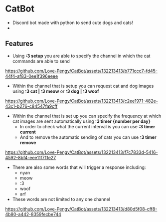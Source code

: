 # CatBot 

+ Discord bot made with python to send cute dogs and cats!
+ 
## Features 

+ Using **:3 setup** you are able to specify the channel in which the cat commands are able to send

https://github.com/Love-Pengy/CatBot/assets/132213413/b771ccc7-fd45-44f4-af83-0ee1f396eeee

+ Within the channel that is setup you can request cat and dog images using **:3 cat | :3 meow** or **:3 dog | :3 woof**

https://github.com/Love-Pengy/CatBot/assets/132213413/c2ee1971-482e-43c1-b276-c84547fa9cff

+ Within the channel that is set up you can specify the frequency at which cat images are sent automatically using **:3 timer {number per day}**
    + In order to check what the current interval is you can use **:3 timer current**
    + And to remove the automatic sending of cats you can use **:3 timer remove**

https://github.com/Love-Pengy/CatBot/assets/132213413/f7c7833d-5416-4592-8bf4-eee11f711e27

+ There are also some words that will trigger a response including:
    + nyan
    + meow
    + :3
    + woof
    + arf
+ These words are not limited to any one channel 

https://github.com/Love-Pengy/CatBot/assets/132213413/d80d5f08-cff8-4b80-a442-8359fecbe744

